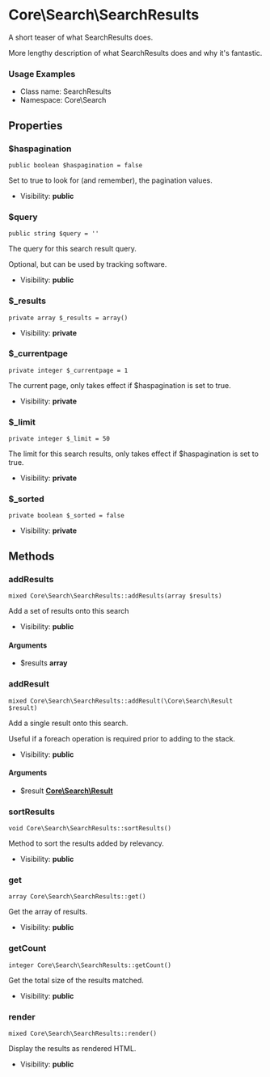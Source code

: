 Core\Search\SearchResults
===============

A short teaser of what SearchResults does.

More lengthy description of what SearchResults does and why it's fantastic.

<h3>Usage Examples</h3>


* Class name: SearchResults
* Namespace: Core\Search





Properties
----------


### $haspagination

    public boolean $haspagination = false

Set to true to look for (and remember), the pagination values.



* Visibility: **public**


### $query

    public string $query = ''

The query for this search result query.

Optional, but can be used by tracking software.

* Visibility: **public**


### $_results

    private array $_results = array()





* Visibility: **private**


### $_currentpage

    private integer $_currentpage = 1

The current page, only takes effect if $haspagination is set to true.



* Visibility: **private**


### $_limit

    private integer $_limit = 50

The limit for this search results, only takes effect if $haspagination is set to true.



* Visibility: **private**


### $_sorted

    private boolean $_sorted = false





* Visibility: **private**


Methods
-------


### addResults

    mixed Core\Search\SearchResults::addResults(array $results)

Add a set of results onto this search



* Visibility: **public**


#### Arguments
* $results **array**



### addResult

    mixed Core\Search\SearchResults::addResult(\Core\Search\Result $result)

Add a single result onto this search.

Useful if a foreach operation is required prior to adding to the stack.

* Visibility: **public**


#### Arguments
* $result **[Core\Search\Result](core_search_result.md)**



### sortResults

    void Core\Search\SearchResults::sortResults()

Method to sort the results added by relevancy.



* Visibility: **public**




### get

    array Core\Search\SearchResults::get()

Get the array of results.



* Visibility: **public**




### getCount

    integer Core\Search\SearchResults::getCount()

Get the total size of the results matched.



* Visibility: **public**




### render

    mixed Core\Search\SearchResults::render()

Display the results as rendered HTML.



* Visibility: **public**



